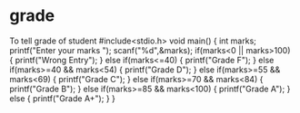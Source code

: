 # grade
To tell grade of student
#include<stdio.h>
void main()
{
    int marks;
    printf("Enter your marks ");
    scanf("%d",&marks);
    if(marks<0 || marks>100)
    {
        printf("Wrong Entry");
    }
    else if(marks<=40)
    {
        printf("Grade F");
    }
    else if(marks>=40 && marks<54)
    {
        printf("Grade D");
    }
    else if(marks>=55 && marks<69)
    {
        printf("Grade C");
    }
    else if(marks>=70 && marks<84)
    {
        printf("Grade B");
    }
    else if(marks>=85 && marks<100)
    {
        printf("Grade A");
    }
    else
    {
        printf("Grade A+");
    }
    }
